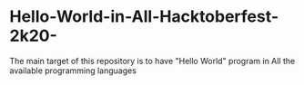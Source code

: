 # Hello-World-in-All-Hacktoberfest-2k20-
The main target of this repository is to have "Hello World" program in All the available programming languages 
